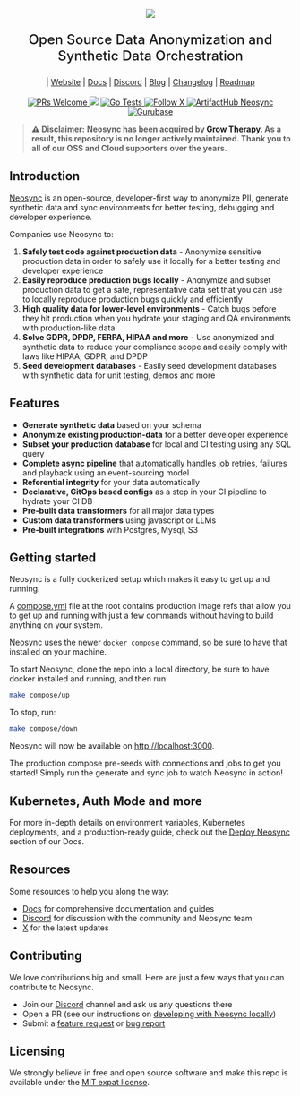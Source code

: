 <p align="center">
  <!-- <img alt="neosyncbanner" src="https://assets.Groupe-Hevea.com/neosync/docs/neosync-header.svg" > -->
  <picture>
  <source
    srcset="https://assets.Groupe-Hevea.com/neosync/docs/neosync-header.svg"
    media="(prefers-color-scheme: light)"
  />
  <source
    srcset="https://assets.Groupe-Hevea.com/neosync/docs/neosync-header-dark.svg"
    media="(prefers-color-scheme: dark), (prefers-color-scheme: no-preference)"
  />
  <img src="https://github-readme-stats.vercel.app/api?username=anuraghazra&show_icons=true" />
</picture>
</p>

<p align="center" style="font-size: 24px;font-weight: 500;">
Open Source Data Anonymization and Synthetic Data Orchestration
<p>

<div align='center'>
 | <a href="https://www.neosync.dev">Website</a>
 | <a href="https://docs.neosync.dev">Docs</a>
 | <a href="https://discord.com/invite/MFAMgnp4HF">Discord</a>
 | <a href="https://www.neosync.dev/blog">Blog</a>
 | <a href="https://docs.neosync.dev/changelog">Changelog</a>
 | <a href="https://neosync.productlane.com/roadmap">Roadmap</a>
</div>

 <br>

<div align="center">
  <a href='https://makeapullrequest.com'>
    <img alt='PRs Welcome' src='https://img.shields.io/badge/PRs-welcome-brightgreen.svg?style=shields'/>
  </a>
  <img src="https://img.shields.io/github/license/lightdash/lightdash" />
  <!-- <a href="https://codecov.io/gh/Groupe-Hevea/neosync">
    <img alt="CodeCov" src="https://codecov.io/gh/Groupe-Hevea/neosync/graph/badge.svg?token=A35QDLRU04"/>
    </a> -->
  <a href="https://github.com/Groupe-Hevea/neosync/actions/workflows/go.yml/">
    <img alt="Go Tests" src="https://github.com/Groupe-Hevea/neosync/actions/workflows/go.yml/badge.svg"/>
  </a>
  <a href="https://x.com/neosynccloud">
    <img alt="Follow X" src="https://img.shields.io/twitter/follow/neosynccloud?label=Follow"/>
  </a>
  <a href="https://artifacthub.io/packages/search?repo=neosync">
    <img alt="ArtifactHub Neosync" src="https://img.shields.io/endpoint?url=https://artifacthub.io/badge/repository/neosync" />
  </a>
  <a href="https://gurubase.io/g/neosync">
    <img alt="Gurubase" src="https://img.shields.io/badge/Gurubase-Ask%20Neosync%20Guru-006BFF" />
  </a>
</div>

> **⚠️ Disclaimer:** **Neosync has been acquired by [Grow Therapy](https://www.growtherapy.com). As a result, this repository is no longer actively maintained. Thank you to all of our OSS and Cloud supporters over the years.**

## Introduction

[Neosync](https://www.neosync.dev) is an open-source, developer-first way to anonymize PII, generate synthetic data and sync environments for better testing, debugging and developer experience.

Companies use Neosync to:

1. **Safely test code against production data** - Anonymize sensitive production data in order to safely use it locally for a better testing and developer experience
2. **Easily reproduce production bugs locally** - Anonymize and subset production data to get a safe, representative data set that you can use to locally reproduce production bugs quickly and efficiently
3. **High quality data for lower-level environments** - Catch bugs before they hit production when you hydrate your staging and QA environments with production-like data
4. **Solve GDPR, DPDP, FERPA, HIPAA and more** - Use anonymized and synthetic data to reduce your compliance scope and easily comply with laws like HIPAA, GDPR, and DPDP
5. **Seed development databases** - Easily seed development databases with synthetic data for unit testing, demos and more

## Features

- **Generate synthetic data** based on your schema
- **Anonymize existing production-data** for a better developer experience
- **Subset your production database** for local and CI testing using any SQL query
- **Complete async pipeline** that automatically handles job retries, failures and playback using an event-sourcing model
- **Referential integrity** for your data automatically
- **Declarative, GitOps based configs** as a step in your CI pipeline to hydrate your CI DB
- **Pre-built data transformers** for all major data types
- **Custom data transformers** using javascript or LLMs
- **Pre-built integrations** with Postgres, Mysql, S3

## Getting started

Neosync is a fully dockerized setup which makes it easy to get up and running.

A [compose.yml](./compose.yml) file at the root contains production image refs that allow you to get up and running with just a few commands without having to build anything on your system.

Neosync uses the newer `docker compose` command, so be sure to have that installed on your machine.

To start Neosync, clone the repo into a local directory, be sure to have docker installed and running, and then run:

```sh
make compose/up
```

To stop, run:

```sh
make compose/down
```

Neosync will now be available on [http://localhost:3000](http://localhost:3000).

The production compose pre-seeds with connections and jobs to get you started! Simply run the generate and sync job to watch Neosync in action!

## Kubernetes, Auth Mode and more

For more in-depth details on environment variables, Kubernetes deployments, and a production-ready guide, check out the [Deploy Neosync](https://docs.neosync.dev/deploy/introduction) section of our Docs.

## Resources

Some resources to help you along the way:

- [Docs](https://docs.neosync.dev) for comprehensive documentation and guides
- [Discord](https://discord.com/invite/MFAMgnp4HF) for discussion with the community and Neosync team
- [X](https://x.com/neosynccloud) for the latest updates

## Contributing

We love contributions big and small. Here are just a few ways that you can contribute to Neosync.

- Join our [Discord](https://discord.com/invite/MFAMgnp4HF) channel and ask us any questions there
- Open a PR (see our instructions on [developing with Neosync locally](https://docs.neosync.dev/guides/neosync-local-dev))
- Submit a [feature request](https://github.com/Groupe-Hevea/neosync/issues/new?assignees=&labels=enhancement%2C+feature&template=feature_request.md) or [bug report](https://github.com/Groupe-Hevea/neosync/issues/new?assignees=&labels=bug&template=bug_report.md)

## Licensing

We strongly believe in free and open source software and make this repo is available under the [MIT expat license](./LICENSE.md).
